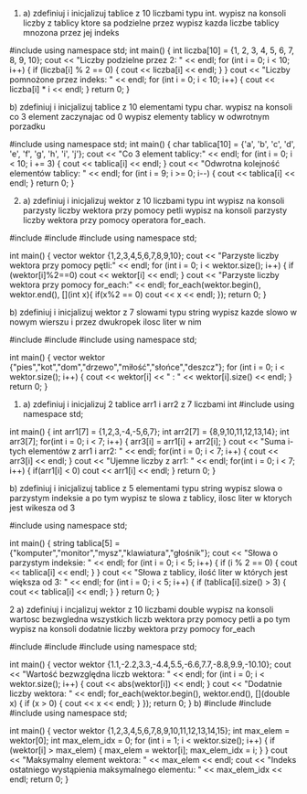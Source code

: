 1. a) zdefiniuj i inicjalizuj tablice z 10 liczbami typu int. 
wypisz na konsoli liczby z tablicy ktore sa podzielne przez 
wypisz kazda liczbe tablicy mnozona przez jej indeks 
  
#include <iostream>
using namespace std;
int main() {
    int liczba[10] = {1, 2, 3, 4, 5, 6, 7, 8, 9, 10};
    cout << "Liczby podzielne przez 2: " << endl;
    for (int i = 0; i < 10; i++) {
        if (liczba[i] % 2 == 0) {
            cout << liczba[i] << endl;
        }
    }
    cout << "Liczby pomnożone przez indeks: " << endl;
    for (int i = 0; i < 10; i++) {
        cout << liczba[i] * i << endl;
    }
    return 0;
}
  
b) zdefiniuj i inicjalizuj tablice z 10 elementami typu char. 
  wypisz na konsoli co 3 element zaczynajac od 0 
  wypisz elementy tablicy w odwrotnym porzadku
  
#include <iostream>
using namespace std;
int main() {
    char tablica[10] = {'a', 'b', 'c', 'd', 'e', 'f', 'g', 'h', 'i', 'j'};
    cout << "Co 3 element tablicy:" << endl;
    for (int i = 0; i < 10; i += 3) {
        cout << tablica[i] << endl;
    }
    cout << "Odwrotna kolejność elementów tablicy: " << endl;
    for (int i = 9; i >= 0; i--) {
        cout << tablica[i] << endl;
    }
    return 0;
}

2. a) zdefiniuj i inicjalizuj wektor z 10 liczbami typu int 
  wypisz  na konsoli parzysty liczby wektora przy pomocy petli
  wypisz na konsoli parzysty liczby wektora przy pomocy operatora for_each.

#include <iostream>
#include <vector>
#include <algorithm>
using namespace std;

int main()
{
    vector<int> wektor {1,2,3,4,5,6,7,8,9,10};
    cout << "Parzyste liczby wektora przy pomocy pętli:" << endl;
    for (int i = 0; i < wektor.size(); i++)
    {
        if (wektor[i]%2==0)
            cout << wektor[i] << endl;
    }
    cout << "Parzyste liczby wektora przy pomocy for_each:" << endl;
    for_each(wektor.begin(), wektor.end(), [](int x){
        if(x%2 == 0)
            cout << x << endl;
    });
    return 0;
}
                             
b) zdefiniuj i inicjalizuj wektor z 7 slowami typu string 
   wypisz kazde slowo w nowym wierszu i przez dwukropek ilosc liter w nim
                             
#include <iostream>
#include <vector>
#include <string>
using namespace std;

int main()
{
    vector<string> wektor {"pies","kot","dom","drzewo","miłość","słońce","deszcz"};
    for (int i = 0; i < wektor.size(); i++)
    {
        cout << wektor[i] << " : " << wektor[i].size() << endl;
    }
    return 0;
}

  1. a) zdefiniuj i inicjalizuj 2 tablice arr1 i arr2 z 7 liczbami int 
                                                              #include <iostream>
using namespace std;

int main()
{
    int arr1[7] = {1,2,3,-4,-5,6,7};
    int arr2[7] = {8,9,10,11,12,13,14};
    int arr3[7];
    for(int i = 0; i < 7; i++)
    {
        arr3[i] = arr1[i] + arr2[i];
    }
    cout << "Suma i-tych elementów z arr1 i arr2: " << endl;
    for(int i = 0; i < 7; i++)
    {
        cout << arr3[i] << endl;
    }
    cout << "Ujemne liczby z arr1: " << endl;
    for(int i = 0; i < 7; i++)
    {
        if(arr1[i] < 0)
        cout << arr1[i] << endl;
    }
    return 0;
}
  
  b) zdefiniuj i inicjalizuj tablice z 5 elementami typu string
  wypisz slowa o parzystym indeksie a po tym wypisz te slowa z tablicy, ilosc liter w ktorych jest wikesza od 3 

  #include <iostream>
using namespace std;

int main()
{
    string tablica[5] = {"komputer","monitor","mysz","klawiatura","głośnik"};
    cout << "Słowa o parzystym indeksie: " << endl;
    for (int i = 0; i < 5; i++) {
        if (i % 2 == 0) {
            cout << tablica[i] << endl;
        }
    }
    cout << "Słowa z tablicy, ilość liter w których jest większa od 3: " << endl;
    for (int i = 0; i < 5; i++) {
        if (tablica[i].size() > 3) {
            cout << tablica[i] << endl;
        }
    }
    return 0;
}

  2 a) zdefiniuj i incjalizuj wektor z 10 liczbami double wypisz na konsoli wartosc bezwgledna wszystkich liczb wektora przy pomocy petli a po tym wypisz na konsoli dodatnie liczby wektora przy pomocy for_each
  
  #include <iostream>
#include <vector>
#include <algorithm>
using namespace std;

int main()
{
    vector<double> wektor {1.1,-2.2,3.3,-4.4,5.5,-6.6,7.7,-8.8,9.9,-10.10};
    cout << "Wartość bezwzględna liczb wektora: " << endl;
    for (int i = 0; i < wektor.size(); i++)
    {
        cout << abs(wektor[i]) << endl;
    }
    cout << "Dodatnie liczby wektora: " << endl;
    for_each(wektor.begin(), wektor.end(), [](double x) {
        if (x > 0) {
            cout << x << endl;
        }
    });
    return 0;
}
 b) 
#include <iostream>
#include <iostream>
#include <vector>
using namespace std;

int main()
{
    vector<int> wektor {1,2,3,4,5,6,7,8,9,10,11,12,13,14,15};
    int max_elem = wektor[0];
    int max_elem_idx = 0;
    for (int i = 1; i < wektor.size(); i++) {
        if (wektor[i] > max_elem) {
            max_elem = wektor[i];
            max_elem_idx = i;
        }
    }
    cout << "Maksymalny element wektora: " << max_elem << endl;
    cout << "Indeks ostatniego wystąpienia maksymalnego elementu: " << max_elem_idx << endl;
    return 0;
}


  
  
                                              


